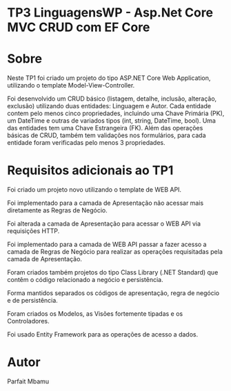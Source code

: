 # TP3 LinguagensWP - Asp.Net Core MVC CRUD com EF Core


 # Sobre

Neste TP1 foi criado um projeto do tipo ASP.NET Core Web Application, utilizando o template Model-View-Controller.

Foi desenvolvido um CRUD básico (listagem, detalhe, inclusão, alteração, exclusão) utilizando duas entidades: Linguagem e Autor.
Cada entidade contem pelo menos cinco propriedades, incluindo uma Chave Primária (PK), um DateTime e outras de variados tipos (int, string, DateTime, bool). Uma das entidades tem uma Chave Estrangeira (FK).
Além das operações básicas de CRUD, também tem validações nos formulários, para cada entidade foram verificadas pelo menos 3 propriedades.

 # Requisitos adicionais ao TP1

Foi criado um projeto novo utilizando o template de WEB API.

Foi implementado para a camada de Apresentação não acessar mais diretamente as Regras de Negócio.

Foi alterada a camada de Apresentação para acessar o WEB API via requisições HTTP.

Foi implementado para a camada de WEB API passar a fazer acesso a camada de Regras de Negócio para realizar as operações requisitadas pela camada de Apresentação.

Foram criados também projetos do tipo Class Library (.NET Standard) que contêm o código relacionado a negócio e persistência.

Forma mantidos separados os códigos de apresentação, regra de negócio e de persistência.

Foram criados os Modelos, as Visões fortemente tipadas e os Controladores.

Foi usado Entity Framework para as operações de acesso a dados.

 # Autor
 
 Parfait Mbamu